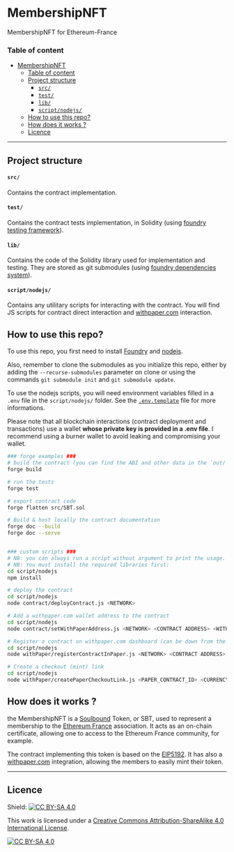 # MembershipNFT
MembershipNFT for Ethereum-France

### Table of content
- [MembershipNFT](#membershipnft)
    - [Table of content](#table-of-content)
  - [Project structure](#project-structure)
      - [`src/`](#src)
      - [`test/`](#test)
      - [`lib/`](#lib)
      - [`script/nodejs/`](#scriptnodejs)
  - [How to use this repo?](#how-to-use-this-repo)
  - [How does it works ?](#how-does-it-works-)
  - [Licence](#licence)

---

## Project structure

#### `src/`
Contains the contract implementation.

#### `test/`

Contains the contract tests implementation, in Solidity (using [foundry testing framework](https://book.getfoundry.sh/forge/tests)).

#### `lib/`

Contains the code of the Solidity library used for implementation and testing. They are stored as git submodules (using [foundry dependencies system](https://book.getfoundry.sh/projects/dependencies)).

#### `script/nodejs/`

Contains any utilitary scripts for interacting with the contract. You will find JS scripts for contract direct interaction and [withpaper.com](https://withpaper.com/) interaction.


## How to use this repo?

To use this repo, you first need to install [Foundry](https://book.getfoundry.sh/getting-started/installation) and [nodejs](https://nodejs.org/en/download).

Also, remember to clone the submodules as you initialize this repo, either by adding the `--recurse-submodules` parameter on clone or using the commands `git submodule init` and `git submodule update`.

To use the nodejs scripts, you will need environment variables filled in a `.env` file in the `script/nodejs/` folder. See the [`.env.template`](./script/nodejs/.env.template) file for more informations.

Please note that all blockchain interactions (contract deployment and transactions) use a wallet **whose private key is provided in a .env file**. I recommend using a burner wallet to avoid leaking and compromising your wallet.

```bash
### forge examples ###
# build the contract (you can find the ABI and other data in the `out/` directory)
forge build

# run the tests
forge test

# export contract code
forge flatten src/SBT.sol

# Build & host locally the contract documentation
forge doc --build
forge doc --serve


### custom scripts ###
# NB: you can always run a script without argument to print the usage.
# NB: You must install the required libraries first:
cd script/nodejs
npm install

# deploy the contract
cd script/nodejs
node contract/deployContract.js <NETWORK>

# Add a withpaper.com wallet address to the contract
cd script/nodejs
node contract/setWithPaperAddress.js <NETWORK> <CONTRACT ADDRESS> <WITHPAPER ADDRESS>

# Register a contract on withpaper.com dashboard (can be down from the dashboard directly)
cd script/nodejs
node withPaper/registerContractInPaper.js <NETWORK> <CONTRACT ADDRESS>

# Create a checkout (mint) link
cd script/nodejs
node withPaper/createPaperCheckoutLink.js <PAPER_CONTRACT_ID> <CURRENCY>
```


## How does it works ?

the MembershipNFT is a [Soulbound](https://vitalik.ca/general/2022/01/26/soulbound.html) Token, or SBT, used to represent a membership to the [Ethereum France](https://www.ethereum-france.com/) association. It acts as an on-chain certificate, allowing one to access to the Ethereum France community, for example.

The contract implementing this token is based on the [EIP5192](https://eips.ethereum.org/EIPS/eip-5192). It has also a [withpaper.com](https://withpaper.com/) integration, allowing the members to easily mint their token.

---
## Licence

Shield: [![CC BY-SA 4.0][cc-by-sa-shield]][cc-by-sa]

This work is licensed under a
[Creative Commons Attribution-ShareAlike 4.0 International License][cc-by-sa].

[![CC BY-SA 4.0][cc-by-sa-image]][cc-by-sa]

[cc-by-sa]: http://creativecommons.org/licenses/by-sa/4.0/
[cc-by-sa-image]: https://licensebuttons.net/l/by-sa/4.0/88x31.png
[cc-by-sa-shield]: https://img.shields.io/badge/License-CC%20BY--SA%204.0-lightgrey.svg
